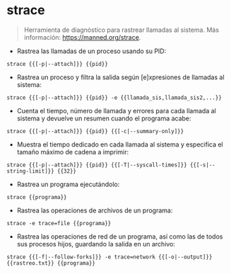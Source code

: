 # strace

> Herramienta de diagnóstico para rastrear llamadas al sistema.
> Más información: <https://manned.org/strace>.

- Rastrea las llamadas de un proceso usando su PID:

`strace {{[-p|--attach]}} {{pid}}`

- Rastrea un proceso y filtra la salida según [e]xpresiones de llamadas al sistema:

`strace {{[-p|--attach]}} {{pid}} -e {{llamada_sis,llamada_sis2,...}}`

- Cuenta el tiempo, número de llamada y errores para cada llamada al sistema y devuelve un resumen cuando el programa acabe:

`strace {{[-p|--attach]}} {{pid}} {{[-c|--summary-only]}}`

- Muestra el tiempo dedicado en cada llamada al sistema y especifica el tamaño máximo de cadena a imprimir:

`strace {{[-p|--attach]}} {{pid}} {{[-T|--syscall-times]}} {{[-s|--string-limit]}} {{32}}`

- Rastrea un programa ejecutándolo:

`strace {{programa}}`

- Rastrea las operaciones de archivos de un programa:

`strace -e trace=file {{programa}}`

- Rastrea las operaciones de red de un programa, así como las de todos sus procesos hijos, guardando la salida en un archivo:

`strace {{[-f|--follow-forks]}} -e trace=network {{[-o|--output]}} {{rastreo.txt}} {{programa}}`
